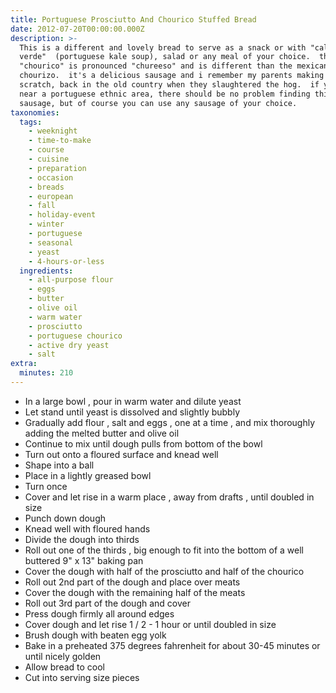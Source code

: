 ```yaml
---
title: Portuguese Prosciutto And Chourico Stuffed Bread
date: 2012-07-20T00:00:00.000Z
description: >-
  This is a different and lovely bread to serve as a snack or with "caldo
  verde"  (portuguese kale soup), salad or any meal of your choice.  the
  "chourico" is pronounced "chureeso" and is different than the mexican
  chourizo.  it's a delicious sausage and i remember my parents making it from
  scratch, back in the old country when they slaughtered the hog.  if you live
  near a portuguese ethnic area, there should be no problem finding this
  sausage, but of course you can use any sausage of your choice.
taxonomies:
  tags:
    - weeknight
    - time-to-make
    - course
    - cuisine
    - preparation
    - occasion
    - breads
    - european
    - fall
    - holiday-event
    - winter
    - portuguese
    - seasonal
    - yeast
    - 4-hours-or-less
  ingredients:
    - all-purpose flour
    - eggs
    - butter
    - olive oil
    - warm water
    - prosciutto
    - portuguese chourico
    - active dry yeast
    - salt
extra:
  minutes: 210
---
```

 - In a large bowl , pour in warm water and dilute yeast
 - Let stand until yeast is dissolved and slightly bubbly
 - Gradually add flour , salt and eggs , one at a time , and mix thoroughly adding the melted butter and olive oil
 - Continue to mix until dough pulls from bottom of the bowl
 - Turn out onto a floured surface and knead well
 - Shape into a ball
 - Place in a lightly greased bowl
 - Turn once
 - Cover and let rise in a warm place , away from drafts , until doubled in size
 - Punch down dough
 - Knead well with floured hands
 - Divide the dough into thirds
 - Roll out one of the thirds , big enough to fit into the bottom of a well buttered 9" x 13" baking pan
 - Cover the dough with half of the prosciutto and half of the chourico
 - Roll out 2nd part of the dough and place over meats
 - Cover the dough with the remaining half of the meats
 - Roll out 3rd part of the dough and cover
 - Press dough firmly all around edges
 - Cover dough and let rise 1 / 2 - 1 hour or until doubled in size
 - Brush dough with beaten egg yolk
 - Bake in a preheated 375 degrees fahrenheit for about 30-45 minutes or until nicely golden
 - Allow bread to cool
 - Cut into serving size pieces
